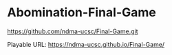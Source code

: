 # Abomination-Final-Game
https://github.com/ndma-ucsc/Final-Game.git

Playable URL: https://ndma-ucsc.github.io/Final-Game/
